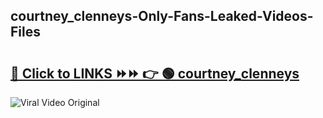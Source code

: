 
 ## courtney_clenneys-Only-Fans-Leaked-Videos-Files

# <h2><a href="https://mediaupload.pro?courtney_clenneys">🔗 Click to LINKS ⏩⏩ 👉 🟢 courtney_clenneys </a></h2>

<a href="https://mediaupload.pro?courtney_clenneys" rel="nofollow" data-target="animated-image.originalLink"><img src="https://i.ibb.co.com/xMMVF88/686577567.gif" alt="Viral Video Original" style="max-width: 100%; display: inline-block;" data-target="animated-image.originalImage"></a>